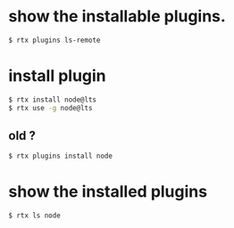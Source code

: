 
# show the installable plugins.
```sh
$ rtx plugins ls-remote
```

# install plugin 
```sh
$ rtx install node@lts
$ rtx use -g node@lts
```

## old ?
```sh
$ rtx plugins install node
 ```


# show the installed plugins
```sh
$ rtx ls node
```


